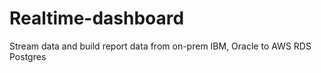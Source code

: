 # Realtime-dashboard
Stream data and build report data from on-prem IBM, Oracle to AWS RDS Postgres
